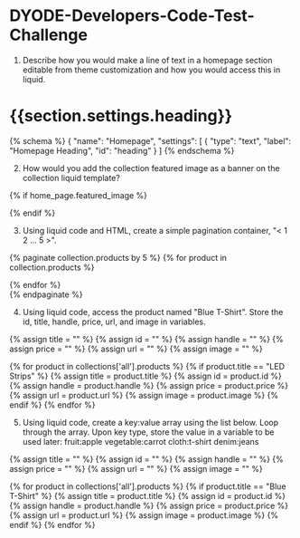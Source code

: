 # DYODE-Developers-Code-Test-Challenge
1. Describe how you would make a line of text in a homepage section editable from theme customization and how you would access this in liquid.

<h1>{{section.settings.heading}}</h1>

{% schema %}
{
    "name": "Homepage",
    "settings": [
        {
            "type": "text",
            "label": "Homepage Heading",
            "id": "heading"
        }
    ]
{% endschema %}


2. How would you add the collection featured image as a banner on the collection liquid template?

{% if home_page.featured_image %}
<div class="collection-hero">
        <div class="collection-hero__image ratio-container lazyload js"
        data-bgset="{% include 'bgset', image: home_page.image %}"
        data-sizes="auto"
        data-parent-fit="cover"
        style="background-image: url('{{ home_page.image | img_url: '300x300' }});"></div>
        </div>
{% endif %}

3. Using liquid code and HTML, create a simple pagination container, "< 1 2 ... 5 >".

{% paginate collection.products by 5 %}
  {% for product in collection.products %}
       
  {% endfor %}  
{% endpaginate %}

4. Using liquid code, access the product named "Blue T-Shirt". Store the id, title, handle, price, url, and image in variables.

{% assign title = "" %}
{% assign id = "" %}
{% assign handle = "" %}
{% assign price = "" %}
{% assign url = "" %}
{% assign image = "" %}

{% for product in collections['all'].products %}
        {% if product.title == "LED Strips" %}
            {% assign title =  product.title %}
            {% assign id =  product.id %}
            {% assign handle =  product.handle %}
            {% assign price =  product.price %}
            {% assign url =  product.url %}
            {% assign image =  product.image %}
        {% endif %}
{% endfor %}

5. Using liquid code, create a key:value array using the list below. Loop through the array. Upon key type, store the value in a variable to be used later:
        fruit:apple
        vegetable:carrot
        cloth:t-shirt
        denim:jeans

  {% assign title = "" %}
  {% assign id = "" %}
  {% assign handle = "" %}
  {% assign price = "" %}
  {% assign url = "" %}
  {% assign image = "" %}
  
  {% for product in collections['all'].products %}
        {% if product.title == "Blue T-Shirt" %}
          {% assign title =  product.title %}
          {% assign id =  product.id %}
          {% assign handle =  product.handle %}
          {% assign price =  product.price %}
          {% assign url =  product.url %}
          {% assign image =  product.image %}
        {% endif %}
  {% endfor %}
